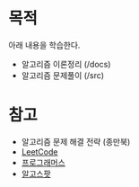 # 목적

아래 내용을 학습한다.

* 알고리즘 이론정리 (/docs)
* 알고리즘 문제풀이 (/src)

# 참고

* 알고리즘 문제 해결 전략 (종만북)
* [LeetCode](https://leetcode.com/problemset/all/)
* [프로그래머스](https://programmers.co.kr/)
* [알고스팟](https://algospot.com/)
